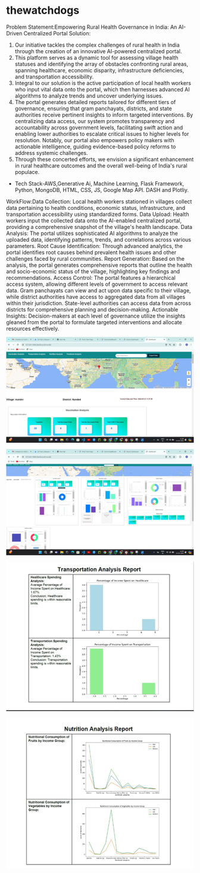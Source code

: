 # thewatchdogs
Problem Statement:Empowering Rural Health Governance in India: An AI-Driven Centralized Portal
Solution:
1. Our initiative tackles the complex challenges of rural health in India through the creation of an innovative AI-powered centralized portal. 
2. This platform serves as a dynamic tool for assessing village health statuses and identifying the array of obstacles confronting rural areas, spanning healthcare, economic disparity, infrastructure deficiencies, and transportation accessibility.
3. Integral to our solution is the active participation of local health workers who input vital data onto the portal, which then harnesses advanced AI algorithms to analyze trends and uncover underlying issues. 
4. The portal generates detailed reports tailored for different tiers of governance, ensuring that gram panchayats, districts, and state authorities receive pertinent insights to inform targeted interventions. 
By centralizing data access, our system promotes transparency and accountability across government levels, facilitating swift action and enabling lower authorities to escalate critical issues to higher levels for resolution. Notably, our portal also empowers policy makers with actionable intelligence, guiding evidence-based policy reforms to address systemic challenges.
5. Through these concerted efforts, we envision a significant enhancement in rural healthcare outcomes and the overall well-being of India's rural populace.

* Tech Stack-AWS,Generative Ai, Machine Learning, Flask Framework, Python, MongoDB, HTML, CSS, JS, Google Map API. DASH and Plotliy.

WorkFlow:Data Collection: Local health workers stationed in villages collect data pertaining to health conditions, economic status, infrastructure, and transportation accessibility using standardized forms.
Data Upload: Health workers input the collected data onto the AI-enabled centralized portal, providing a comprehensive snapshot of the village's health landscape.
Data Analysis: The portal utilizes sophisticated AI algorithms to analyze the uploaded data, identifying patterns, trends, and correlations across various parameters.
Root Cause Identification: Through advanced analytics, the portal identifies root causes behind prevalent health issues and other challenges faced by rural communities.
Report Generation: Based on the analysis, the portal generates comprehensive reports that outline the health and socio-economic status of the village, highlighting key findings and recommendations.
Access Control: The portal features a hierarchical access system, allowing different levels of government to access relevant data. Gram panchayats can view and act upon data specific to their village, while district authorities have access to aggregated data from all villages within their jurisdiction. State-level authorities can access data from across districts for comprehensive planning and decision-making.
Actionable Insights: Decision-makers at each level of governance utilize the insights gleaned from the portal to formulate targeted interventions and allocate resources effectively.

![Javatpoint](img1.jpeg)  

![Javatpoint](img2.jpeg)  

![Javatpoint](img3.jpeg)  

![Javatpoint](img4.jpeg)  

